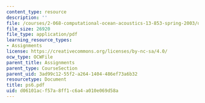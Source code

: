 ```yaml
---
content_type: resource
description: ''
file: /courses/2-068-computational-ocean-acoustics-13-853-spring-2003/d06101acf57a8ff1c6a4a010e069d58a_ps6.pdf
file_size: 26920
file_type: application/pdf
learning_resource_types:
- Assignments
license: https://creativecommons.org/licenses/by-nc-sa/4.0/
ocw_type: OCWFile
parent_title: Assignments
parent_type: CourseSection
parent_uid: 3ad99c12-55f2-a264-1404-486ef73a6b32
resourcetype: Document
title: ps6.pdf
uid: d06101ac-f57a-8ff1-c6a4-a010e069d58a
---
```

